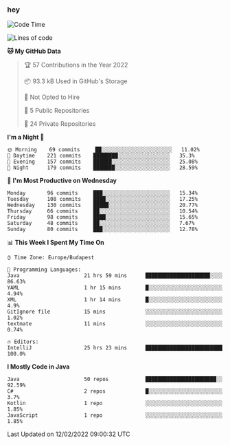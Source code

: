 ### hey

<!--START_SECTION:waka-->
![Code Time](http://img.shields.io/badge/Code%20Time-541%20hrs%2011%20mins-blue)

![Lines of code](https://img.shields.io/badge/From%20Hello%20World%20I%27ve%20Written-437%20Thousand%20lines%20of%20code-blue)

**🐱 My GitHub Data** 

> 🏆 57 Contributions in the Year 2022
 > 
> 📦 93.3 kB Used in GitHub's Storage 
 > 
> 🚫 Not Opted to Hire
 > 
> 📜 5 Public Repositories 
 > 
> 🔑 24 Private Repositories  
 > 
**I'm a Night 🦉** 

```text
🌞 Morning    69 commits     ██░░░░░░░░░░░░░░░░░░░░░░░   11.02% 
🌆 Daytime    221 commits    ████████░░░░░░░░░░░░░░░░░   35.3% 
🌃 Evening    157 commits    ██████░░░░░░░░░░░░░░░░░░░   25.08% 
🌙 Night      179 commits    ███████░░░░░░░░░░░░░░░░░░   28.59%

```
📅 **I'm Most Productive on Wednesday** 

```text
Monday       96 commits     ███░░░░░░░░░░░░░░░░░░░░░░   15.34% 
Tuesday      108 commits    ████░░░░░░░░░░░░░░░░░░░░░   17.25% 
Wednesday    130 commits    █████░░░░░░░░░░░░░░░░░░░░   20.77% 
Thursday     66 commits     ██░░░░░░░░░░░░░░░░░░░░░░░   10.54% 
Friday       98 commits     ████░░░░░░░░░░░░░░░░░░░░░   15.65% 
Saturday     48 commits     ██░░░░░░░░░░░░░░░░░░░░░░░   7.67% 
Sunday       80 commits     ███░░░░░░░░░░░░░░░░░░░░░░   12.78%

```


📊 **This Week I Spent My Time On** 

```text
⌚︎ Time Zone: Europe/Budapest

💬 Programming Languages: 
Java                     21 hrs 59 mins      █████████████████████░░░░   86.63% 
YAML                     1 hr 15 mins        █░░░░░░░░░░░░░░░░░░░░░░░░   4.94% 
XML                      1 hr 14 mins        █░░░░░░░░░░░░░░░░░░░░░░░░   4.9% 
GitIgnore file           15 mins             ░░░░░░░░░░░░░░░░░░░░░░░░░   1.02% 
textmate                 11 mins             ░░░░░░░░░░░░░░░░░░░░░░░░░   0.74%

🔥 Editors: 
IntelliJ                 25 hrs 23 mins      █████████████████████████   100.0%

```

**I Mostly Code in Java** 

```text
Java                     50 repos            ███████████████████████░░   92.59% 
C#                       2 repos             █░░░░░░░░░░░░░░░░░░░░░░░░   3.7% 
Kotlin                   1 repo              ░░░░░░░░░░░░░░░░░░░░░░░░░   1.85% 
JavaScript               1 repo              ░░░░░░░░░░░░░░░░░░░░░░░░░   1.85%

```



 Last Updated on 12/02/2022 09:00:32 UTC
<!--END_SECTION:waka-->
